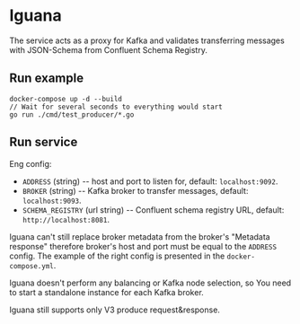 # Iguana

The service acts as a proxy for Kafka and validates transferring messages with JSON-Schema from Confluent Schema Registry.

## Run example

```shell
docker-compose up -d --build
// Wait for several seconds to everything would start
go run ./cmd/test_producer/*.go
```

## Run service

Eng config:

- `ADDRESS` (string) -- host and port to listen for, default: `localhost:9092`.
- `BROKER` (string) -- Kafka broker to transfer messages, default: `localhost:9093`.
- `SCHEMA_REGISTRY` (url string) -- Confluent schema registry URL, default: `http://localhost:8081`.

Iguana can't still replace broker metadata from the broker's "Metadata response" therefore broker's host and port must be
equal to the `ADDRESS` config. The example of the right config is presented in the `docker-compose.yml`.

Iguana doesn't perform any balancing or Kafka node selection, so You need to start a standalone instance for each Kafka broker.

Iguana still supports only V3 produce request&response.
